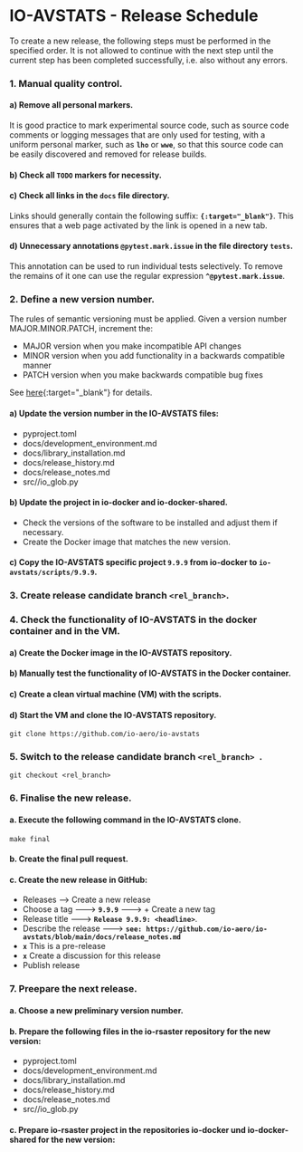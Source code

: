 # IO-AVSTATS - Release Schedule

To create a new release, the following steps must be performed in the specified order.
It is not allowed to continue with the next step until the current step has been completed successfully, i.e. also without any errors. 

### **1. Manual quality control**.

#### a) Remove all personal markers.

It is good practice to mark experimental source code, such as source code comments or logging messages that are only used for testing, with a uniform personal marker, such as **`lho`** or **`wwe`**, so that this source code can be easily discovered and removed for release builds.

#### b) Check all **`TODO`** markers for necessity.

#### c) Check all links in the **`docs`** file directory.

Links should generally contain the following suffix: **`{:target="_blank"}`**. 
This ensures that a web page activated by the link is opened in a new tab.

#### d) Unnecessary annotations **`@pytest.mark.issue`** in the file directory **`tests`**.

This annotation can be used to run individual tests selectively. 
To remove the remains of it one can use the regular expression **`^@pytest.mark.issue`**.

### **2. Define a new version number**.

The rules of semantic versioning must be applied. 
Given a version number MAJOR.MINOR.PATCH, increment the:

* MAJOR version when you make incompatible API changes
* MINOR version when you add functionality in a backwards compatible manner
* PATCH version when you make backwards compatible bug fixes

See [here](https://semver.org/){:target="_blank"} for details.

#### a) Update the version number in the **IO-AVSTATS** files:

- pyproject.toml
- docs/development_environment.md
- docs/library_installation.md
- docs/release_history.md
- docs/release_notes.md
- src//io_glob.py

#### b) Update the project in io-docker and io-docker-shared.

- Check the versions of the software to be installed and adjust them if necessary.
- Create the Docker image that matches the new version.

#### c) Copy the **IO-AVSTATS** specific project `9.9.9` from io-docker to `io-avstats/scripts/9.9.9`.

### **3. Create release candidate branch `<rel_branch>`**.

### **4. Check the functionality of **IO-AVSTATS** in the docker container and in the VM**. 

#### a) Create the Docker image in the **IO-AVSTATS** repository.

#### b) Manually test the functionality of **IO-AVSTATS** in the Docker container.

#### c) Create a clean virtual machine (VM) with the scripts.

#### d) Start the VM and clone the **IO-AVSTATS** repository.

    git clone https://github.com/io-aero/io-avstats

### **5. Switch to the release candidate branch `<rel_branch> `**.

    git checkout <rel_branch>

### **6. Finalise the new release**.

#### a. Execute the following command in the **IO-AVSTATS** clone.

    make final

#### b. Create the final pull request.

#### c. Create the new release in GitHub:

- Releases --> Create a new release
- Choose a tag ---> **`9.9.9`** ---> + Create a new tag
- Release title ---> **`Release 9.9.9: <headline>`**.
- Describe the release ---> **`see: https://github.com/io-aero/io-avstats/blob/main/docs/release_notes.md`**
- **`x`** This is a pre-release
- **`x`** Create a discussion for this release
- Publish release

### **7. Preepare the next release**.

#### a. Choose a new preliminary version number.

#### b. Prepare the following files in the **io-rsaster** repository for the new version:

- pyproject.toml
- docs/development_environment.md
- docs/library_installation.md
- docs/release_history.md
- docs/release_notes.md
- src//io_glob.py

#### c. Prepare **io-rsaster** project in the repositories **io-docker** und **io-docker-shared** for the new version:



